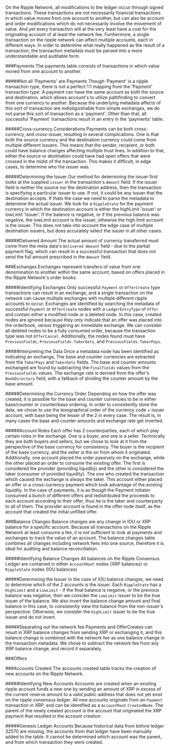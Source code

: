 On the Ripple Network, all modifications to the ledger occur through signed transactions.  These transactions are not necessarily financial transactions in which value moves from one account to another, but can also be account and order modifications which do not necessarily involve the movement of value. And yet every transaction will at the very least have a cost for the originating account of at least the network fee.  Furthermore, a single transaction on the ripple network can affect multiple accounts, each in different ways.  In order to determine what really happened as the result of a transaction, the transaction metadata must be parsed into a more understandable and auditable form.


###Payments
The payments table consists of transactions in which value moved from one account to another.

#####Not all 'Payments' are Payments
Though 'Payment' is a ripple transaction type, there is not a perfect 1:1 mapping from the 'Payment' transaction type.  A payment can have the same account as both the source and destination, which allows account's to utilize pathfinding to convert from one currency to another.  Because the underlying metadata affects of this sort of transaction are indistiguishable from simple exchanges, we do not parse this sort of transaction as a 'payment'.  Other than that, all successful 'Payment' transactions result in an entry in the 'payments' table.

#####Cross-currency Considerations
Payments can be both cross-currency, and cross-issuer, resulting in several complications.  One is that both the source currency and the destination currency could come from multiple different issuers.  This means that the sender, recipient, or both could have balance changes affecting multiple trust lines.  In addition to that, either the source or destination could have had open offers that were crossed in the midst of the transaction.  This makes it difficult, in edge cases, to determine who the issuer was.

#####Determining the Issuer
Our method for determining the issuer first looks at the supplied `issuer` in the transaction's `Amount` field.  If the issuer field is neither the source nor the destination address, then the transaction is specifying a particular issuer to use.  If not, it could be any issuer that the destination accepts. If thats the case we need to parse the metadata to determine the actual issuer.  We look for a `RippleState` for the payment currency in which the destination account is either the highLimit 'issuer' or lowLimit 'issuer'.  If the balance is negative, or if the previous balance was negative, the lowLimit account is the issuer, othewise the high limit account is the issuer.  This does not take into account the edge case of multiple destination issuers, but does accurately select the issuer in all other cases.

#####Delivered Amount
The actual amount of currency transferred must come from the meta data's `Delivered Amount` field - due to the partial payment flag, which can result in a successful transaction that does not send the full amount prescribed in the `Amount` field.


###Exchanges
Exchanges represent transfers of value from one denomination to another within the same account, based on offers placed in the Ripple Network's order books.

#####Identifying Exchanges
Only successful `Payment` or `OfferCreate` type transactions can result in an exchange, and a single transaction on the network can cause multiple exchanges with multiple different ripple accounts to occur.  Exchanges are identified by searching the metadata of successful `Payment` or `OfferCreate` nodes with a `LedgerEntryType` of `Offer` and contain either a modified node or a deleted node.  In this case, created nodes are ignored because they only indicate that an offer was placed into the orderbook, versus triggering an immediate exchange.  We can consider all deleted nodes to be a fully consumed order, because the transaction type was not `OfferCancel`.  Additionally, the nodes found must have `PreviousFields`, `PreviousFields.TakerGets`, and `PreviousFields.TakerPays`.

#####Interpreting the Data
Once a metadata node has been identified as indicating an exchange, The base and counter currencies are extracted from the `TakerPays` and `TakerGets` fields.  The base and counter amounts exchanged are found by subtracting the `FinalFields` values from the `PreviousFields` values.  The exchange rate is derived from the offer's `BookDirectory` field, with a fallback of dividing the counter amount by the base amount.

#####Determining the Currency Order
Depending on how the offer was created, it is possible for the base and counter currencies to be in either base/counter or counter/base ordering.  In order to consistently store the data, we chose to use the lexographical order of the currency code + issuer account, with base being the lesser of the 2 in every case.  The result is, in many cases the base and counter amounts and exchange rate get inverted.

#####Account Roles
Each offer has 2 counterparties, each of which play certain roles in the exchange.  One is a buyer, and one is a seller.  Technically they are both buyers and sellers, but we chose to look at it from the perspective of the base currency for consistency.  The buyer is the recipient of the base currency, and the seller is the on from whom it originated.  Additionally, one account placed the order passively on the exchange, while the other placed an order to consume the existing offer.  The first is considered the provider (providing liquidity) and the other is considered the taker (consumer of provided liquidity).  The one who created the transaction which caused the exchange is always the taker.  This account either placed an offer or a cross-currency payment which took advantage of the existing liquidity.  In the case of payments, it is as though the Payment initiator consumed a bunch of different offers and redistributed the proceeds to each account according to their offer, thus he is the taker and counterparty to all of them.  The provider account is found in the offer node itself, as the account that created the initial unfilled offer.

###Balance Changes
Balance changes are any change in IOU or XRP balance for a specific account.  Because all transactions on the Ripple Network at least consume a fee, it is not sufficient to look at payments and exchanges to track the value of an account.  The balance changes table combines all changes including network fees into one source, therefore it is ideal for auditing and balance reconciliation.

#####Identifying Balance Changes
All balances on the Ripple Consensus Ledger are contained in either `AccountRoot` nodes (XRP balances) or `RippleState` nodes (IOU balances)

#####Determining the Issuer
In the case of IOU balance changes, we need to determine which of the 2 accounts is the issuer.  Each `RippleState` has a `HighLimit` and a `LowLimit` - if the final balance is negative, or the previous balance was negative, then we consider the `LowLimit` issuer to be the true issuer of the balance.  We also invert the balance change amount and final balance in this case, to consistently view the balance from the non-issuer's perspective.  Otherwise, we consider the `HighLimit` issuer to be the true issuer and do not invert.

#####Separating out the network fee
Payments and OfferCreates can result in XRP balance changes from sending XRP or exchanging it, and this balance change is combined with the network fee as one balance change in the transaction metadata.  We chose to subtract the network fee from any XRP balance change, and record it separately.

###Offers

###Accounts Created
The accounts created table tracks the creation of new accounts on the Ripple Network.

#####Identifying New Accounts
Accounts are created when an existing ripple account funds a new one by sending an amount of XRP in excess of the current reserve amount to a valid public address that does not yet exist on the ripple consensus ledger.  All new accounts originate from an `Payment` transaction in XRP, and can be identified as a `AccountRoot` `CreatedNode`.  The parent of the newly created account is the account that originated the XRP payment that resulted in the account creation.

#####Genesis Ledger Accounts
Because historical data from before ledger 32570 are missing, the accounts from that ledger have been manually added to the table. It cannot be determined which account was the parent, and from which transaction they were created.
